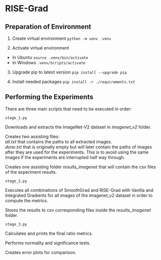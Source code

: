 # RISE-Grad

## Preparation of Environment

1. Create virtual environment `python -m venv .venv`

2. Activate virtual environment

- In Ubuntu `source .venv/bin/activate`
- In Windows `.venv/Scripts/activate`

3. Upgrade pip to latest version `pip install --upgrade pip`

4. Install needed packages `pip install -r ./requirements.txt`

## Performing the Experiments

There are three main scripts that need to be executed in order:

`stage_1.py`

Downloads and extracts the ImageNet-V2 dataset in *imagenet_v2* folder.

Creates two assisting files:  
*all.txt* that contains the paths to all extracted images.  
*done.txt* that is originally empty but will later contain the paths of images after they are used for the experiments. This is to avoid using the same images if the experiments are interrupted half way through.

Creates one assisting folder *results_imagenet* that will contain the csv files of the experiment results.

`stage_2.py`

Executes all combinations of SmoothGrad and RISE-Grad with Vanilla and Integrated Gradients for all images of the imagenet_v2 dataset in order to compute the metrics.

Stores the results to csv corresponding files inside the *results_imagenet* folder.

`stage_3.py`

Calculates and prints the final ratio metrics.

Performs normality and significance tests.

Creates error plots for comparison.

